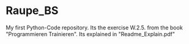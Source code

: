 # Raupe_BS
My first Python-Code repository. Its the exercise W.2.5. from the book "Programmieren Trainieren". Its explained in "Readme_Explain.pdf"
